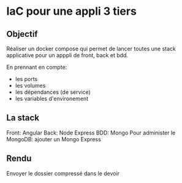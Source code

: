 # IaC pour une appli 3 tiers

## Objectif
Réaliser un docker compose qui permet de lancer toutes une stack applicative pour un apppli de front, back et bdd.

En prennant en compte:
- les ports
- les volumes
- les dépendances (de service)
- les variables d'environement

## La stack

Front: Angular
Back: Node Express
BDD: Mongo
Pour administer le MongoDB: ajouter un Mongo Express

## Rendu

Envoyer le dossier compressé dans le devoir
